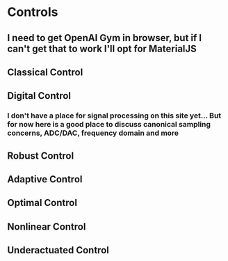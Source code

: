 # Controls

## I need to get OpenAI Gym in browser, but if I can't get that to work I'll opt for MaterialJS

## Classical Control

## Digital Control

### I don't have a place for signal processing on this site yet... But for now here is a good place to discuss canonical sampling concerns, ADC/DAC, frequency domain and more

## Robust Control

## Adaptive Control

## Optimal Control

## Nonlinear Control

## Underactuated Control